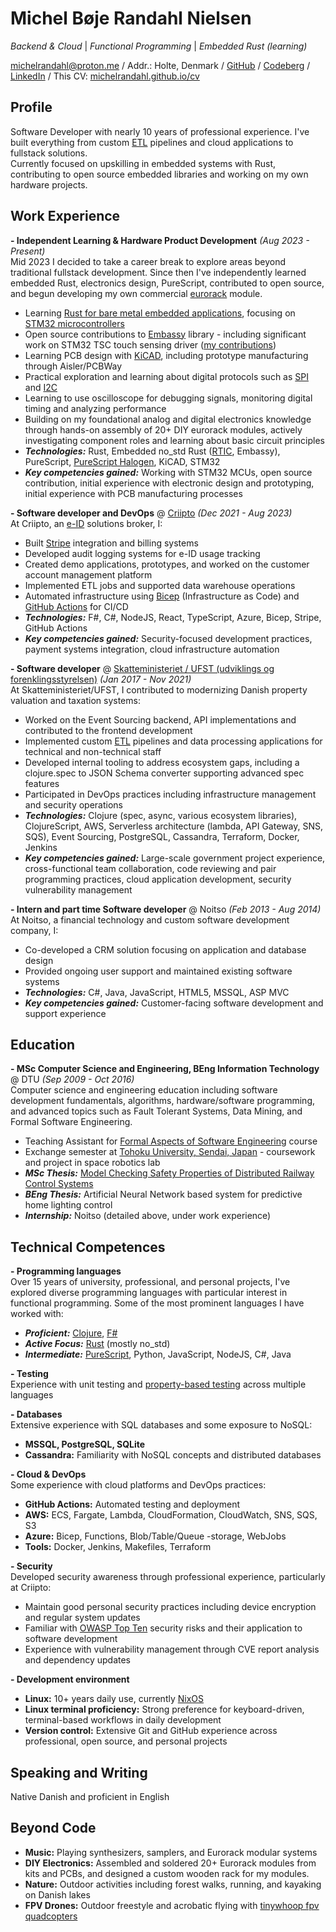 # Michel Bøje Randahl Nielsen

_Backend & Cloud_ | _Functional Programming_ | _Embedded Rust (learning)_

michelrandahl@proton.me / Addr.: Holte, Denmark / [GitHub](https://github.com/michelrandahl) / [Codeberg](https://codeberg.org/michelrandahl) / [LinkedIn](https://linkedin.com/in/michel-randahl) / This CV: [michelrandahl.github.io/cv](https://michelrandahl.github.io/cv/)

## Profile
Software Developer with nearly 10 years of professional experience. I've built everything from custom [ETL](https://en.wikipedia.org/wiki/Extract,_transform,_load) pipelines and cloud applications to fullstack solutions.<br>
Currently focused on upskilling in embedded systems with Rust, contributing to open source embedded libraries and working on my own hardware projects.

## Work Experience
**- Independent Learning & Hardware Product Development** _(Aug 2023 - Present)_<br>
Mid 2023 I decided to take a career break to explore areas beyond traditional fullstack development. Since then I've independently learned embedded Rust, electronics design, PureScript, contributed to open source, and begun developing my own commercial [eurorack](https://en.wikipedia.org/wiki/Eurorack) module.
- Learning [Rust for bare metal embedded applications](https://www.rust-lang.org/what/embedded), focusing on [STM32 microcontrollers](https://www.st.com/en/microcontrollers-microprocessors/stm32-32-bit-arm-cortex-mcus.html)
- Open source contributions to [Embassy](https://embassy.dev/) library - including significant work on STM32 TSC touch sensing driver ([my contributions](https://github.com/embassy-rs/embassy/commits?author=michelrandahl))
- Learning PCB design with [KiCAD](https://www.kicad.org/), including prototype manufacturing through Aisler/PCBWay
- Practical exploration and learning about digital protocols such as [SPI](https://en.wikipedia.org/wiki/Serial_Peripheral_Interface) and [I2C](https://en.wikipedia.org/wiki/I%C2%B2C)
- Learning to use oscilloscope for debugging signals, monitoring digital timing and analyzing performance
- Building on my foundational analog and digital electronics knowledge through hands-on assembly of 20+ DIY eurorack modules, actively investigating component roles and learning about basic circuit principles
- **_Technologies:_** Rust, Embedded no_std Rust ([RTIC](https://rtic.rs/2/book/en/), Embassy), PureScript, [PureScript Halogen](https://purescript-halogen.github.io/purescript-halogen/), KiCAD, STM32
- **_Key competencies gained:_** Working with STM32 MCUs, open source contribution, initial experience with electronic design and prototyping, initial experience with PCB manufacturing processes

**- Software developer and DevOps** @ [Criipto](https://criipto.com) _(Dec 2021 - Aug 2023)_<br>
At Criipto, an [e-ID](https://en.wikipedia.org/wiki/Electronic_identification) solutions broker, I:
- Built [Stripe](https://stripe.com/en-dk) integration and billing systems
- Developed audit logging systems for e-ID usage tracking
- Created demo applications, prototypes, and worked on the customer account management platform
- Implemented ETL jobs and supported data warehouse operations
- Automated infrastructure using [Bicep](https://learn.microsoft.com/en-us/azure/azure-resource-manager/bicep/overview?tabs=bicep) (Infrastructure as Code) and [GitHub Actions](https://docs.github.com/en/actions) for CI/CD
- **_Technologies:_** F#, C#, NodeJS, React, TypeScript, Azure, Bicep, Stripe, GitHub Actions
- **_Key competencies gained:_** Security-focused development practices, payment systems integration, cloud infrastructure automation

**- Software developer** @ [Skatteministeriet / UFST (udviklings og forenklingsstyrelsen)](https://www.ufst.dk/) _(Jan 2017 - Nov 2021)_<br>
At Skatteministeriet/UFST, I contributed to modernizing Danish property valuation and taxation systems:
- Worked on the Event Sourcing backend, API implementations and contributed to the frontend development
- Implemented custom [ETL](https://en.wikipedia.org/wiki/Extract,_transform,_load) pipelines and data processing applications for technical and non-technical staff
- Developed internal tooling to address ecosystem gaps, including a clojure.spec to JSON Schema converter supporting advanced spec features
- Participated in DevOps practices including infrastructure management and security operations
- **_Technologies:_** Clojure (spec, async, various ecosystem libraries), ClojureScript, AWS, Serverless architecture (lambda, API Gateway, SNS, SQS), Event Sourcing, PostgreSQL, Cassandra, Terraform, Docker, Jenkins
- **_Key competencies gained:_** Large-scale government project experience, cross-functional team collaboration, code reviewing and pair programming practices, cloud application development, security vulnerability management

**- Intern and part time Software developer** @ Noitso _(Feb 2013 - Aug 2014)_<br>
At Noitso, a financial technology and custom software development company, I:
- Co-developed a CRM solution focusing on application and database design
- Provided ongoing user support and maintained existing software systems
- **_Technologies:_** C#, Java, JavaScript, HTML5, MSSQL, ASP MVC
- **_Key competencies gained:_** Customer-facing software development and support experience

## Education
**- MSc Computer Science and Engineering, BEng Information Technology** @ DTU _(Sep 2009 - Oct 2016)_<br>
Computer science and engineering education including software development fundamentals, algorithms, hardware/software programming, and advanced topics such as Fault Tolerant Systems, Data Mining, and Formal Software Engineering.
- Teaching Assistant for [Formal Aspects of Software Engineering](https://kurser.dtu.dk/course/02263) course
- Exchange semester at [Tohoku University, Sendai, Japan](https://www.eng.tohoku.ac.jp/english/) - coursework and project in space robotics lab
- **_MSc Thesis:_** [Model Checking Safety Properties of Distributed Railway Control Systems](http://www2.imm.dtu.dk/pubdb/edoc/imm6955.pdf)
- **_BEng Thesis:_** Artificial Neural Network based system for predictive home lighting control
- **_Internship:_** Noitso (detailed above, under work experience)

## Technical Competences
**- Programming languages**<br>
Over 15 years of university, professional, and personal projects, I've explored diverse programming languages with particular interest in functional programming. Some of the most prominent languages I have worked with:
- **_Proficient:_** [Clojure](https://clojure.org/), [F#](https://dotnet.microsoft.com/en-us/languages/fsharp)
- **_Active Focus:_** [Rust](https://www.rust-lang.org/) (mostly no_std)
- **_Intermediate:_** [PureScript](https://www.purescript.org/), Python, JavaScript, NodeJS, C#, Java

**- Testing**<br>
Experience with unit testing and [property-based testing](https://en.wikipedia.org/wiki/Software_testing#Property_testing) across multiple languages

**- Databases**<br>
Extensive experience with SQL databases and some exposure to NoSQL:
- **MSSQL, PostgreSQL, SQLite**
- **Cassandra:** Familiarity with NoSQL concepts and distributed databases

**- Cloud & DevOps**<br>
Some experience with cloud platforms and DevOps practices:
- **GitHub Actions:** Automated testing and deployment
- **AWS:** ECS, Fargate, Lambda, CloudFormation, CloudWatch, SNS, SQS, S3
- **Azure:** Bicep, Functions, Blob/Table/Queue -storage, WebJobs
- **Tools:** Docker, Jenkins, Makefiles, Terraform

**- Security**<br>
Developed security awareness through professional experience, particularly at Criipto:
- Maintain good personal security practices including device encryption and regular system updates
- Familiar with [OWASP Top Ten](https://owasp.org/www-project-top-ten/) security risks and their application to software development
- Experience with vulnerability management through CVE report analysis and dependency updates

**- Development environment**
- **Linux:** 10+ years daily use, currently [NixOS](https://nixos.org/)
- **Linux terminal proficiency:** Strong preference for keyboard-driven, terminal-based workflows in daily development
- **Version control:** Extensive Git and GitHub experience across professional, open source, and personal projects

## Speaking and Writing
Native Danish and proficient in English

## Beyond Code
- **Music:** Playing synthesizers, samplers, and Eurorack modular systems
- **DIY Electronics:** Assembled and soldered 20+ Eurorack modules from kits and PCBs, and designed a custom wooden rack for my modules.
- **Nature:** Outdoor activities including forest walks, running, and kayaking on Danish lakes
- **FPV Drones:** Outdoor freestyle and acrobatic flying with [tinywhoop fpv quadcopters](https://en.everybodywiki.com/Tiny_Whoop)
